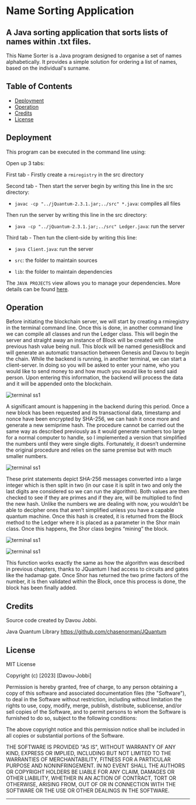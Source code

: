 # Name Sorting Application

## A Java sorting application that sorts lists of names within .txt files.
This Name Sorter is a Java program designed to organise a set of names alphabetically. It provides a simple solution for ordering a list of names, based on the individual's surname.

## Table of Contents


- [Deployment](#deployment)
- [Operation](#operation)
- [Credits](#credits)
- [License](#license)

## Deployment
This program can be executed in the command line using:


Open up 3 tabs:

First tab -
Firstly create a `rmiregistry` in the src directory

Second tab -
Then start the server begin by writing this line in the src directory:
- `javac -cp "../jQuantum-2.3.1.jar;../src" *.java`: compiles all files

Then run the server by writing this line in the src directory:
- `java -cp "../jQuantum-2.3.1.jar;../src" Ledger.java`: run the server

Third tab -
Then tun the client-side by writing this line:

- `java Client.java`: run the server

- `src`: the folder to maintain sources
- `lib`: the folder to maintain dependencies


The `JAVA PROJECTS` view allows you to manage your dependencies. More details can be found [here](https://github.com/microsoft/vscode-java-dependency#manage-dependencies).

## Operation

Before initiating the blockchain server, we will start by creating a rmiregistry in the terminal command line. Once this is done, in another command line we can compile all classes and run the Ledger class. This will begin the server and straight away an instance of Block will be created with the previous hash value being null. This block will be named genesisBlock and will generate an automatic transaction between Genesis and Davou to begin the chain.
While the backend is running, in another terminal, we can start a client-server. In doing so you will be asked to enter your name, who you would like to send money to and how much you would like to send said person. Upon entering this information, the backend will process the data and it will be appended onto the blockchain.

![terminal ss1](./assets/1.png)

A significant amount is happening in the backend during this period. Once a new block has been requested and its transactional data, timestamp and nonce have been encrypted by SHA-256, we can hash it once more and generate a new semiprime hash.
The procedure cannot be carried out the same way as described previously as it would generate numbers too large for a normal computer to handle, so I implemented a version that simplified the numbers until they were single digits. Fortunately, it doesn’t undermine the original procedure and relies on the same premise but with much smaller numbers.


![terminal ss1](./assets/2.png)

These print statements depict SHA-256 messages converted into a large integer which is then split in two (in our case it is split in two and only the last digits are considered so we can run the algorithm). Both values are then checked to see if they are primes and if they are, will be multiplied to find the new hash. Unlike the numbers we are dealing with now, you wouldn’t be able to decipher ones that aren’t simplified unless you have a capable quantum machine.
Once this hash is created, it is returned from the Block method to the Ledger where it is placed as a parameter in the Shor main class. Once this happens, the Shor class begins “mining” the block.

![terminal ss1](./assets/3.png)

![terminal ss1](./assets/4.png)

This function works exactly the same as how the algorithm was described in previous chapters, thanks to JQuantum I had access to circuits and gates like the hadamap gate.
Once Shor has returned the two prime factors of the number, it is then validated within the Block, once this process is done, the block has been finally added.


## Credits

Source code created by Davou Jobbi.

Java Quantum Library https://github.com/chasenorman/JQuantum

## License

MIT License

Copyright (c) [2023] [Davou-Jobbi]

Permission is hereby granted, free of charge, to any person obtaining a copy
of this software and associated documentation files (the "Software"), to deal
in the Software without restriction, including without limitation the rights
to use, copy, modify, merge, publish, distribute, sublicense, and/or sell
copies of the Software, and to permit persons to whom the Software is
furnished to do so, subject to the following conditions:

The above copyright notice and this permission notice shall be included in all
copies or substantial portions of the Software.

THE SOFTWARE IS PROVIDED "AS IS", WITHOUT WARRANTY OF ANY KIND, EXPRESS OR
IMPLIED, INCLUDING BUT NOT LIMITED TO THE WARRANTIES OF MERCHANTABILITY,
FITNESS FOR A PARTICULAR PURPOSE AND NONINFRINGEMENT. IN NO EVENT SHALL THE
AUTHORS OR COPYRIGHT HOLDERS BE LIABLE FOR ANY CLAIM, DAMAGES OR OTHER
LIABILITY, WHETHER IN AN ACTION OF CONTRACT, TORT OR OTHERWISE, ARISING FROM,
OUT OF OR IN CONNECTION WITH THE SOFTWARE OR THE USE OR OTHER DEALINGS IN THE
SOFTWARE.

---